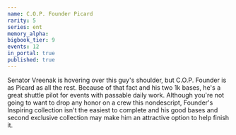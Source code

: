 ```yaml
---
name: C.O.P. Founder Picard
rarity: 5
series: ent
memory_alpha:
bigbook_tier: 9
events: 12
in_portal: true
published: true
---
```


Senator Vreenak is hovering over this guy's shoulder, but C.O.P. Founder is as Picard as all the rest. Because of that fact and his two 1k bases, he's a great shuttle pilot for events with passable daily work. Although you're not going to want to drop any honor on a crew this nondescript, Founder's Inspiring collection isn't the easiest to complete and his good bases and second exclusive collection may make him an attractive option to help finish it.
